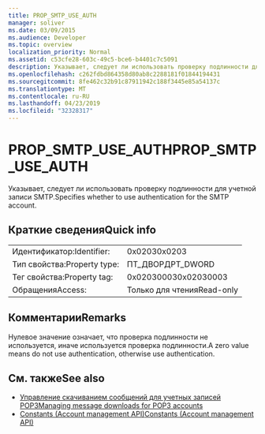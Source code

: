 ```yaml
---
title: PROP_SMTP_USE_AUTH
manager: soliver
ms.date: 03/09/2015
ms.audience: Developer
ms.topic: overview
localization_priority: Normal
ms.assetid: c53cfe28-603c-49c5-bce6-b4401c7c5091
description: Указывает, следует ли использовать проверку подлинности для учетной записи SMTP.
ms.openlocfilehash: c262fdbd864358d80ab8c2288181f01844194431
ms.sourcegitcommit: 8fe462c32b91c87911942c188f3445e85a54137c
ms.translationtype: MT
ms.contentlocale: ru-RU
ms.lasthandoff: 04/23/2019
ms.locfileid: "32328317"
---
```

# <a name="propsmtpuseauth"></a><span data-ttu-id="5bee4-103">PROP_SMTP_USE_AUTH</span><span class="sxs-lookup"><span data-stu-id="5bee4-103">PROP_SMTP_USE_AUTH</span></span>

<span data-ttu-id="5bee4-104">Указывает, следует ли использовать проверку подлинности для учетной записи SMTP.</span><span class="sxs-lookup"><span data-stu-id="5bee4-104">Specifies whether to use authentication for the SMTP account.</span></span>
  
## <a name="quick-info"></a><span data-ttu-id="5bee4-105">Краткие сведения</span><span class="sxs-lookup"><span data-stu-id="5bee4-105">Quick info</span></span>

|||
|:-----|:-----|
|<span data-ttu-id="5bee4-106">Идентификатор:</span><span class="sxs-lookup"><span data-stu-id="5bee4-106">Identifier:</span></span>  <br/> |<span data-ttu-id="5bee4-107">0x0203</span><span class="sxs-lookup"><span data-stu-id="5bee4-107">0x0203</span></span>  <br/> |
|<span data-ttu-id="5bee4-108">Тип свойства:</span><span class="sxs-lookup"><span data-stu-id="5bee4-108">Property type:</span></span>  <br/> |<span data-ttu-id="5bee4-109">ПТ_ДВОРД</span><span class="sxs-lookup"><span data-stu-id="5bee4-109">PT_DWORD</span></span>  <br/> |
|<span data-ttu-id="5bee4-110">Тег свойства:</span><span class="sxs-lookup"><span data-stu-id="5bee4-110">Property tag:</span></span>  <br/> |<span data-ttu-id="5bee4-111">0x02030003</span><span class="sxs-lookup"><span data-stu-id="5bee4-111">0x02030003</span></span>  <br/> |
|<span data-ttu-id="5bee4-112">Обращения</span><span class="sxs-lookup"><span data-stu-id="5bee4-112">Access:</span></span>  <br/> |<span data-ttu-id="5bee4-113">Только для чтения</span><span class="sxs-lookup"><span data-stu-id="5bee4-113">Read-only</span></span>  <br/> |
   
## <a name="remarks"></a><span data-ttu-id="5bee4-114">Комментарии</span><span class="sxs-lookup"><span data-stu-id="5bee4-114">Remarks</span></span>

<span data-ttu-id="5bee4-115">Нулевое значение означает, что проверка подлинности не используется, иначе используется проверка подлинности.</span><span class="sxs-lookup"><span data-stu-id="5bee4-115">A zero value means do not use authentication, otherwise use authentication.</span></span>
  
## <a name="see-also"></a><span data-ttu-id="5bee4-116">См. также</span><span class="sxs-lookup"><span data-stu-id="5bee4-116">See also</span></span>

- [<span data-ttu-id="5bee4-117">Управление скачиванием сообщений для учетных записей POP3</span><span class="sxs-lookup"><span data-stu-id="5bee4-117">Managing message downloads for POP3 accounts</span></span>](managing-message-downloads-for-pop3-accounts.md) 
- [<span data-ttu-id="5bee4-118">Constants (Account management API)</span><span class="sxs-lookup"><span data-stu-id="5bee4-118">Constants (Account management API)</span></span>](constants-account-management-api.md)

